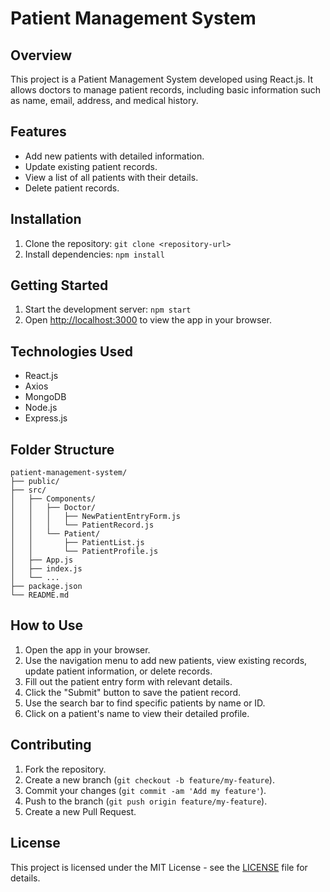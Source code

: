 # Patient Management System

## Overview

This project is a Patient Management System developed using React.js. It allows doctors to manage patient records, including basic information such as name, email, address, and medical history.

## Features

- Add new patients with detailed information.
- Update existing patient records.
- View a list of all patients with their details.
- Delete patient records.

## Installation

1. Clone the repository: `git clone <repository-url>`
2. Install dependencies: `npm install`

## Getting Started

1. Start the development server: `npm start`
2. Open [http://localhost:3000](http://localhost:3000) to view the app in your browser.

## Technologies Used

- React.js
- Axios
- MongoDB
- Node.js
- Express.js

## Folder Structure

```
patient-management-system/
├── public/
├── src/
│   ├── Components/
│   │   ├── Doctor/
│   │   │   ├── NewPatientEntryForm.js
│   │   │   └── PatientRecord.js
│   │   └── Patient/
│   │       ├── PatientList.js
│   │       └── PatientProfile.js
│   ├── App.js
│   ├── index.js
│   └── ...
├── package.json
└── README.md
```

## How to Use

1. Open the app in your browser.
2. Use the navigation menu to add new patients, view existing records, update patient information, or delete records.
3. Fill out the patient entry form with relevant details.
4. Click the "Submit" button to save the patient record.
5. Use the search bar to find specific patients by name or ID.
6. Click on a patient's name to view their detailed profile.

## Contributing

1. Fork the repository.
2. Create a new branch (`git checkout -b feature/my-feature`).
3. Commit your changes (`git commit -am 'Add my feature'`).
4. Push to the branch (`git push origin feature/my-feature`).
5. Create a new Pull Request.

## License

This project is licensed under the MIT License - see the [LICENSE](LICENSE) file for details.